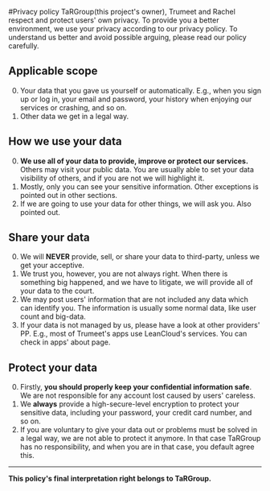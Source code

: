 #Privacy policy
TaRGroup(this project's owner), Trumeet and Rachel respect and protect users' own privacy. To provide you a better environment, we use your privacy according to our privacy policy. To understand us better and avoid possible arguing, please read our policy carefully.  

## Applicable scope
0. Your data that you gave us yourself or automatically. E.g., when you sign up or log in, your email and password, your history when enjoying our services or crashing, and so on.  
1. Other data we get in a legal way.  

## How we use your data
0. **We use all of your data to provide, improve or protect our services.** Others may visit your public data. You are usually able to set your data visibility of others, and if you are not we will highlight it.  
1. Mostly, only you can see your sensitive information. Other exceptions is pointed out in other sections.  
2. If we are going to use your data for other things, we will ask you. Also pointed out.  

## Share your data
0. We will **NEVER** provide, sell, or share your data to third-party, unless we get your acceptive.  
1. We trust you, however, you are not always right. When there is something big happened, and we have to litigate, we will provide all of your data to the court.  
2. We may post users' information that are not included any data which can identify you. The information is usually some normal data, like user count and big-data.  
3. If your data is not managed by us, please have a look at other providers' PP. E.g., most of Trumeet's apps use LeanCloud's services. You can check in apps' about page.  

## Protect your data
0. Firstly, **you should properly keep your confidential information safe**. We are not responsible for any account lost caused by users' careless.  
1. We **always** provide a high-secure-level encryption to protect your sensitive data, including your password, your credit card number, and so on.  
2. If you are voluntary to give your data out or problems must be solved in a legal way, we are not able to protect it anymore. In that case TaRGroup has no responsibility, and when you are in that case, you default agree this.

***
**This policy's final interpretation right belongs to TaRGroup.**